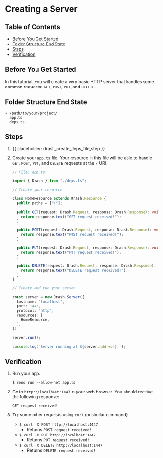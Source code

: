 # Creating a Server

## Table of Contents

- [Before You Get Started](#before-you-get-started)
- [Folder Structure End State](#folder-structure-end-state)
- [Steps](#steps)
- [Verification](#verification)

## Before You Get Started

In this tutorial, you will create a very basic HTTP server that handles some
common requests: `GET`, `POST`, `PUT`, and `DELETE`.

## Folder Structure End State

```text
▾ /path/to/your/project/
  app.ts
  deps.ts
```

## Steps

1. {{ placeholder: drash_create_deps_file_step }}

1. Create your `app.ts` file. Your resource in this file will be able to handle
   `GET`, `POST`, `PUT`, and `DELETE` requests at the `/` URI.

   ```typescript
   // File: app.ts

   import { Drash } from "./deps.ts";

   // Create your resource

   class HomeResource extends Drash.Resource {
     public paths = ["/"];

     public GET(request: Drash.Request, response: Drash.Response): void {
       return response.text("GET request received!");
     }

     public POST(request: Drash.Request, response: Drash.Response): void {
       return response.text("POST request received!");
     }

     public PUT(request: Drash.Request, response: Drash.Response): void {
       return response.text("PUT request received!");
     }

     public DELETE(request: Drash.Request, response: Drash.Response): void {
       return response.text("DELETE request received!");
     }
   }

   // Create and run your server

   const server = new Drash.Server({
     hostname: "localhost",
     port: 1447,
     protocol: "http",
     resources: [
       HomeResource,
     ],
   });

   server.run();

   console.log(`Server running at ${server.address}.`);
   ```

## Verification

1. Run your app.

   ```shell
   $ deno run --allow-net app.ts
   ```

2. Go to `http://localhost:1447` in your web browser. You should receive the
   following response:

   ```text
   GET request received!
   ```

3. Try some other requests using `curl` (or similar command):

   - `$ curl -X POST http://localhost:1447`
     - Returns `POST request received!`
   - `$ curl -X PUT http://localhost:1447`
     - Returns `PUT request received!`
   - `$ curl -X DELETE http://localhost:1447`
     - Returns `DELETE request received!`
